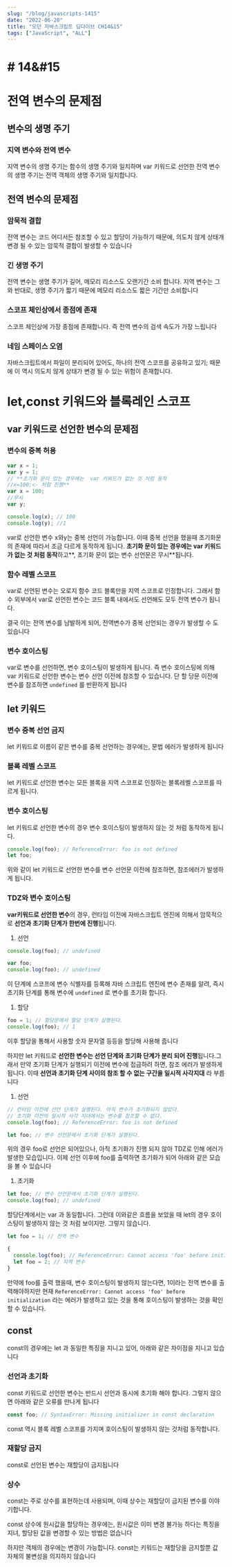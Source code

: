 ```yaml
---
slug: "/blog/javascripts-1415"
date: "2022-06-20"
title: "모던 자바스크립트 딥다이브 CH14&15"
tags: ["JavaScript", "ALL"]
---
```


# # 14&#15

# 전역 변수의 문제점

## 변수의 생명 주기

### 지역 변수와 전역 변수

지역 변수의 생명 주기는 함수의 생명 주기와 일치하며 var 키워드로 선언한 전역 변수의 생명 주기는 전역 객체의 생명 주기와 일치합니다.

## 전역 변수의 문제점

### 암묵적 결합

전역 변수는 코드 어디서든 참조할 수 있고 할당이 가능하기 때문에, 의도치 않게 상태개 변경 될 수 있는 암묵적 결합이 발생할 수 있습니다

### 긴 생명 주기

전역 변수는 생명 주기가 길어, 메모리 리소스도 오랜기간 소비 합니다. 지역 변수는 그와 반대로, 생명 주기가 짧기 때문에 메모리 리소스도 짧은 기간만 소비합니다

### 스코프 체인상에서 종점에 존재

스코프 체인상에 가장 종점에 존재합니다. 즉 전역 변수의 검색 속도가 가장 느립니다

### 네임 스페이스 오염

자바스크립트에서 파일이 분리되어 있어도, 하나의 전역 스코프를 공유하고 있기; 때문에 이 역시 의도치 않게 상태가 변경 될 수 있는 위험이 존재합니다.

# let,const 키워드와 블록레인 스코프

## var 키워드로 선언한 변수의 문제점

### 변수의 중복 허용

```jsx
var x = 1;
var y = 1;
// **초기화 문이 있는 경우에는  var 키워드가 없는 것 처럼 동작
//x=100;<- 처럼 진행**
var x = 100;
//무시
var y;

console.log(x); // 100
console.log(y); //1
```

var로 선언한 변수 x와y는 중복 선언이 가능합니다. 이때 중복 선언을 했을때 초기화문의 존재에 따라서 조금 다르게 동작하게 됩니다. **초기화 문이 있는 경우에는 var 키워드가 없는 것 처럼 동작**하고**, 초기화 문이 없는 변수 선언문은 무시**됩니다.

### 함수 레벨 스코프

var로 선언된 변수는 오로지 함수 코드 블록만을 지역 스코프로 인정합니다. 그래서 함수 외부에서 var로 선언한 변수는 코드 블록 내에서도 선언해도 모두 전역 변수가 됩니다.

결국 이는 전역 변수를 남발하게 되어, 전역변수가 중복 선언되는 경우가 발생할 수 도 있습니다

### 변수 호이스팅

var로 변수를 선언하면, 변수 호이스팅이 발생하게 됩니다. 즉 변수 호이스팅에 의해 var 키워드로 선언한 변수는 변수 선언 이전에 참조할 수 있습니다. 단 할 당문 이전에 변수를 참조하면 `undefined` 를 반환하게 됩니다

## let 키워드

### 변수 중복 선언 금지

let 키워드로 이름이 같은 변수를 중복 선언하는 경우에는, 문법 에러가 발생하게 됩니다

### 블록 레벨 스코프

let 키워드로 선언한 변수는 모든 블록을 지역 스코프로 인정하는 블록레벨 스코프를 따르게 됩니다.

### 변수 호이스팅

let 키워드로 선언한 변수의 경우 변수 호이스팅이 발생하지 않는 것 처럼 동작하게 됩니다.

```jsx
console.log(foo); // ReferenceError: foo is not defined
let foo;
```

위와 같이 let 키워드로 선언한 변수를 변수 선언문 이전에 참조하면, 참조에러가 발생하게 됩니다.

### TDZ와 변수 호이스팅

**var키워드로 선언한 변수**의 경우, 런타임 이전에 자바스크립트 엔진에 의해서 암묵적으로 **선언과 초기화 단계가 한번에 진행**됩니다.

1. 선언

```jsx
console.log(foo); // undefined

var foo;
console.log(foo); // undefined
```

이 단계에 스코프에 변수 식별자를 등록해 자바 스크립트 엔진에 변수 존재를 알려, 즉시 초기화 단계를 통해 변수에 `undefined` 로 변수를 초기화 합니다.

1. 할당

```jsx
foo = 1; // 할당문에서 할당 단계가 실행된다.
console.log(foo); // 1
```

이후 할당을 통해서 사용할 숫자 문자열 등등을 할당해 사용해 줍니다

하지만 let 키워드로 **선언한 변수는 선언 단계와 초기화 단계가 분리 되어 진행**됩니다.그래서 만약 초기화 단계가 실행되기 이전에 변수에 접급하려 하면, 참조 에러가 발생하게 됩니다. 이때 **선언과 초기화 단계 사이의 참조 할 수 없는 구간을 일시적 사각지대** 라 부릅니다

1. 선언

```jsx
// 런타임 이전에 선언 단계가 실행된다. 아직 변수가 초기화되지 않았다.
// 초기화 이전의 일시적 사각 지대에서는 변수를 참조할 수 없다.
console.log(foo); // ReferenceError: foo is not defined

let foo; // 변수 선언문에서 초기화 단계가 실행된다.
```

위의 경우 foo로 선언은 되어있으나, 아직 초기화가 진행 되지 않아 TDZ로 인해 에러가 발생한 모습입니다. 이제 선언 이후에 foo를 출력하면 초기화가 되어 아래와 같은 모습을 볼 수 있습니다

1. 초기화

```jsx
let foo; // 변수 선언문에서 초기화 단계가 실행된다.
console.log(foo); // undefined
```

할당단계에서는 var 과 동일합니다. 그런데 이와같은 흐름을 보았을 때 let의 경우 호이스팅이 발생하지 않는 것 처럼 보이지만. 그렇지 않습니다.

```jsx
let foo = 1; // 전역 변수

{
  console.log(foo); // ReferenceError: Cannot access 'foo' before initialization
  let foo = 2; // 지역 변수
}
```

만약에 foo를 출력 했을때, 변수 호이스팅이 발생하지 않는다면, 1이라는 전역 변수를 출력해야하지만 현재 `ReferenceError: Cannot access 'foo' before initialization` 라는 에러가 발생하고 있는 것을 통해 호이스팅이 발생하는 것을 확인할 수 있습니다.

## const

const의 경우에는 let 과 동일한 특징을 지니고 있어, 아래와 같은 차이점을 지니고 있습니다

### 선언과 초기화

const 키워드로 선언한 변수는 반드시 선언과 동시에 초기화 해야 합니다. 그렇지 않으면 아래와 같은 오류를 만나게 됩니다

```jsx
const foo; // SyntaxError: Missing initializer in const declaration
```

const 역시 블록 레벨 스코프를 가지며 호이스팅이 발생하지 않는 것처럼 동작합니다.

### 재할당 금지

const로 선언된 변수는 재할당이 금지됩니다

### 상수

const는 주로 상수를 표현하는데 사용되며, 이때 상수는 재할당이 금지된 변수를 이야기합니다.

const 상수에 원시값을 할당하는 경우에는, 원시값은 이미 변경 불가능 하다는 특징을 지녀, 할당된 값을 변경할 수 있는 방법은 없습니다

하지만 객체의 경우에는 변경이 가능합니다. const는 키워드는 재할당을 금지할뿐 값 자체의 불변성을 의지하지 않습니다
